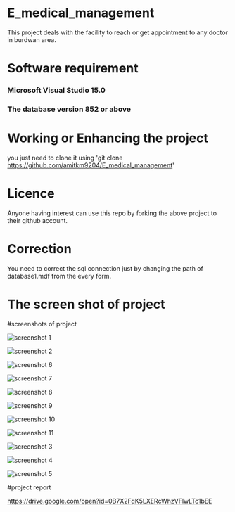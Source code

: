 # E_medical_management
This project deals with the facility to reach or get appointment to any doctor in burdwan area.

# Software requirement
### Microsoft Visual Studio 15.0
### The database version 852 or above

# Working or Enhancing the project
   you just need to clone it using 'git clone https://github.com/amitkm9204/E_medical_management'

# Licence
   Anyone having interest can use this repo by forking the above project to their github account.
   
# Correction 
   You need to correct the sql connection just by changing the path of database1.mdf from the every form.

# The screen shot of project


#screenshots of project


![screenshot 1](https://cloud.githubusercontent.com/assets/17274509/20961335/9cd1c60a-bc8a-11e6-8107-37a7bc052cbc.png)


![screenshot 2](https://cloud.githubusercontent.com/assets/17274509/20961355/b0b76eae-bc8a-11e6-8c96-1e5fd1013ec4.png)


![screenshot 6](https://cloud.githubusercontent.com/assets/17274509/20961373/c0018994-bc8a-11e6-9016-81524bed2381.png)


![screenshot 7](https://cloud.githubusercontent.com/assets/17274509/20961374/c002d09c-bc8a-11e6-9b1e-08a19ba5d336.png)


![screenshot 8](https://cloud.githubusercontent.com/assets/17274509/20961375/c0047eec-bc8a-11e6-85a9-366dda3c4308.png)


![screenshot 9](https://cloud.githubusercontent.com/assets/17274509/20961376/c00670ee-bc8a-11e6-885b-6956ee6c9061.png)


![screenshot 10](https://cloud.githubusercontent.com/assets/17274509/20961377/c00a14ba-bc8a-11e6-9d65-48e49a535a28.png)


![screenshot 11](https://cloud.githubusercontent.com/assets/17274509/20961378/c00c93a2-bc8a-11e6-832d-24fbcde0f1bf.png)


![screenshot 3](https://cloud.githubusercontent.com/assets/17274509/20961379/c039d6a0-bc8a-11e6-8c0e-d015e7f9633f.png)


![screenshot 4](https://cloud.githubusercontent.com/assets/17274509/20961380/c03ca06a-bc8a-11e6-8a35-0c9242071e51.png)


![screenshot 5](https://cloud.githubusercontent.com/assets/17274509/20961381/c03e6bfc-bc8a-11e6-9f70-05110cd8603d.png)






#project report


https://drive.google.com/open?id=0B7X2FqK5LXERcWhzVFlwLTc1bEE

